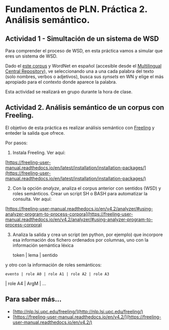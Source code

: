 ﻿

Fundamentos de PLN. Práctica 2. Análisis semántico.
====================================================

## Actividad 1 - Simultación de un sistema de WSD

Para comprender el proceso de WSD, en esta práctica vamos a simular que eres un sistema de WSD.

Dado el [este corpus](https://www.dlsi.ua.es/~borja/a2.txt) y WordNet en español (accesible desde el [Multilingual Central Repository](https://adimen.si.ehu.es/cgi-bin/wei/public/wei.consult.perl)), ve seleccionando una a una cada palabra del texto (solo nombres, verbos o adjetivos), busca sus *synsets* en WN y elige el más apropiado para el contexto donde aparece la palabra.

Esta actividad se realizará en grupo durante la hora de clase.


## Actividad 2. Análisis semántico de un corpus con Freeling.

El objetivo de esta práctica es realizar análisis semántico con [Freeling](http://nlp.lsi.upc.edu/freeling/) y enteder la salida que ofrece.

Por pasos:

1. Instala Freeling. Ver aquí:

[https://freeling-user-manual.readthedocs.io/en/latest/installation/installation-packages/](https://freeling-user-manual.readthedocs.io/en/latest/installation/installation-packages/)

2. Con la opción _analyze_, analiza el corpus anterior con sentidos (WSD) y roles semánticos. Crear un script SH o BASH para automatizar la consulta. Ver aquí:

[https://freeling-user-manual.readthedocs.io/en/v4.2/analyzer/#using-analyzer-program-to-process-corpora](https://freeling-user-manual.readthedocs.io/en/v4.2/analyzer/#using-analyzer-program-to-process-corpora)

3. Analiza la salida y crea un script (en python, por ejemplo) que incorpore esa información dos fichero ordenados por columnas, uno con la información semántica léxica

    token | lema | sentido

y otro con la información de roles semánticos:

    evento | role A0 | role A1 | role A2 | role A3
 | role A4 | ArgM | ...

## Para saber más...

- [http://nlp.lsi.upc.edu/freeling/](http://nlp.lsi.upc.edu/freeling/)
- [https://freeling-user-manual.readthedocs.io/en/v4.2/](https://freeling-user-manual.readthedocs.io/en/v4.2/)

